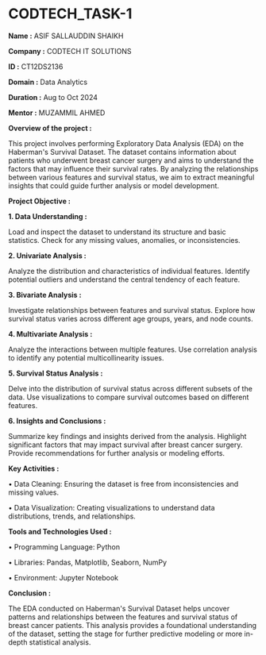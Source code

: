 # CODTECH_TASK-1
**Name :** ASIF SALLAUDDIN SHAIKH

**Company :** CODTECH IT SOLUTIONS

**ID :** CT12DS2136

**Domain :** Data Analytics 

**Duration :** Aug to Oct 2024 

**Mentor :** MUZAMMIL AHMED


**Overview of the project :** 

This project involves performing Exploratory Data Analysis (EDA) on the Haberman's Survival Dataset. The dataset contains information about patients who underwent breast cancer surgery and aims to understand the factors that may influence their survival rates. By analyzing the relationships between various features and survival status, we aim to extract meaningful insights that could guide further analysis or model development.

**Project Objective :** 

**1. Data Understanding :**

Load and inspect the dataset to understand its structure and basic statistics.
Check for any missing values, anomalies, or inconsistencies.

**2. Univariate Analysis :**

Analyze the distribution and characteristics of individual features.
Identify potential outliers and understand the central tendency of each feature.

**3. Bivariate Analysis :**

Investigate relationships between features and survival status.
Explore how survival status varies across different age groups, years, and node counts.

**4. Multivariate Analysis :**

Analyze the interactions between multiple features.
Use correlation analysis to identify any potential multicollinearity issues.

**5. Survival Status Analysis :**

Delve into the distribution of survival status across different subsets of the data.
Use visualizations to compare survival outcomes based on different features.

**6. Insights and Conclusions :**

Summarize key findings and insights derived from the analysis.
Highlight significant factors that may impact survival after breast cancer surgery.
Provide recommendations for further analysis or modeling efforts.

**Key Activities :**

• Data Cleaning: Ensuring the dataset is free from inconsistencies and missing values. 

• Data Visualization: Creating visualizations to understand data distributions, trends, and relationships.

**Tools and Technologies Used :**

• Programming Language: Python

• Libraries: Pandas, Matplotlib, Seaborn, NumPy

• Environment: Jupyter Notebook

**Conclusion :**

The EDA conducted on Haberman's Survival Dataset helps uncover patterns and relationships between the features and survival status of breast cancer patients. This analysis provides a foundational understanding of the dataset, setting the stage for further predictive modeling or more in-depth statistical analysis.
